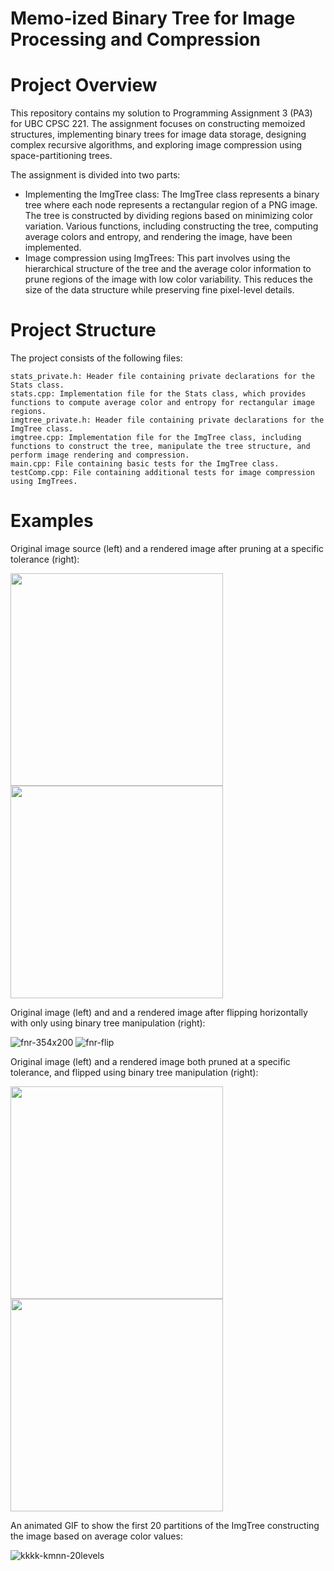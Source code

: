 # Memo-ized Binary Tree for Image Processing and Compression

# Project Overview

This repository contains my solution to Programming Assignment 3 (PA3) for UBC CPSC 221. The assignment focuses on constructing memoized structures, implementing binary trees for image data storage, designing complex recursive algorithms, and exploring image compression using space-partitioning trees.

The assignment is divided into two parts:

- Implementing the ImgTree class: The ImgTree class represents a binary tree where each node represents a rectangular region of a PNG image. The tree is constructed by dividing regions based on minimizing color variation. Various functions, including constructing the tree, computing average colors and entropy, and rendering the image, have been implemented.
- Image compression using ImgTrees: This part involves using the hierarchical structure of the tree and the average color information to prune regions of the image with low color variability. This reduces the size of the data structure while preserving fine pixel-level details.

# Project Structure

The project consists of the following files:

    stats_private.h: Header file containing private declarations for the Stats class.
    stats.cpp: Implementation file for the Stats class, which provides functions to compute average color and entropy for rectangular image regions.
    imgtree_private.h: Header file containing private declarations for the ImgTree class.
    imgtree.cpp: Implementation file for the ImgTree class, including functions to construct the tree, manipulate the tree structure, and perform image rendering and compression.
    main.cpp: File containing basic tests for the ImgTree class.
    testComp.cpp: File containing additional tests for image compression using ImgTrees.

# Examples

Original image source (left) and a rendered image after pruning at a specific tolerance (right):

<img src="https://github.com/jamesedra/Memo-ized-Binary-Tree-for-Image-Processing-and-Compression-/assets/107374254/3f7f3e17-b902-46e8-b3e3-de76c0195c45" width="340"> <img src="https://github.com/jamesedra/Memo-ized-Binary-Tree-for-Image-Processing-and-Compression-/assets/107374254/dc23a478-7e91-43f3-b41f-5011610b0a20" width="340">

Original image (left) and and a rendered image after flipping horizontally with only using 
binary tree manipulation (right):

![fnr-354x200](https://github.com/jamesedra/Memo-ized-Binary-Tree-for-Image-Processing-and-Compression-/assets/107374254/2091f24e-f65c-42b0-8ecf-c417c4eb336e) ![fnr-flip](https://github.com/jamesedra/Memo-ized-Binary-Tree-for-Image-Processing-and-Compression-/assets/107374254/51da3289-1e37-4ed2-a0fa-b409f9f6022f)

Original image (left) and a rendered image both pruned at a specific tolerance, and flipped using
binary tree manipulation (right):

<img src="https://github.com/jamesedra/Memo-ized-Binary-Tree-for-Image-Processing-and-Compression-/assets/107374254/7692e3bb-c8d3-4c4e-99b4-5711f761a649" width="340">
<img src="https://github.com/jamesedra/Memo-ized-Binary-Tree-for-Image-Processing-and-Compression-/assets/107374254/e62d6041-3070-4dbf-ac97-e0d62efac61f" width="340">

An animated GIF to show the first 20 partitions of the ImgTree constructing the image based on
average color values:

![kkkk-kmnn-20levels](https://github.com/jamesedra/Memo-ized-Binary-Tree-for-Image-Processing-and-Compression-/assets/107374254/87a8756f-89d9-412f-9ade-dee87f2b93f4)


